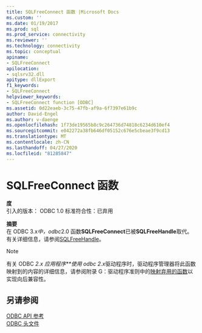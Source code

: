 ```yaml
---
title: SQLFreeConnect 函数 |Microsoft Docs
ms.custom: ''
ms.date: 01/19/2017
ms.prod: sql
ms.prod_service: connectivity
ms.reviewer: ''
ms.technology: connectivity
ms.topic: conceptual
apiname:
- SQLFreeConnect
apilocation:
- sqlsrv32.dll
apitype: dllExport
f1_keywords:
- SQLFreeConnect
helpviewer_keywords:
- SQLFreeConnect function [ODBC]
ms.assetid: 0d22eaeb-3c75-47fb-af9a-6f7397e61b9c
author: David-Engel
ms.author: v-daenge
ms.openlocfilehash: 1f73de19565b8c9c264736d74818c6234d610ef4
ms.sourcegitcommit: e042272a38fb646df05152c676e5cbeae3f9cd13
ms.translationtype: MT
ms.contentlocale: zh-CN
ms.lasthandoff: 04/27/2020
ms.locfileid: "81285847"
---
```

# <a name="sqlfreeconnect-function"></a>SQLFreeConnect 函数
**度**  
 引入的版本： ODBC 1.0 标准符合性：已弃用  
  
 **摘要**  
 在 ODBC 3.x*中，odbc*2.0 函数**SQLFreeConnect**已被**SQLFreeHandle**取代。 有关详细信息，请参阅[SQLFreeHandle](../../../odbc/reference/syntax/sqlfreehandle-function.md)。  
  
> [!NOTE]
>  有关 ODBC *2.x 应用程序**使用 odbc 2.x*驱动程序时，驱动程序管理器将此函数映射到的内容的详细信息，请参阅附录 G：驱动程序准则中的[映射弃用的函数](../../../odbc/reference/appendixes/mapping-deprecated-functions.md)以实现向后兼容性。  
  
## <a name="see-also"></a>另请参阅  
 [ODBC API 参考](../../../odbc/reference/syntax/odbc-api-reference.md)   
 [ODBC 头文件](../../../odbc/reference/install/odbc-header-files.md)

